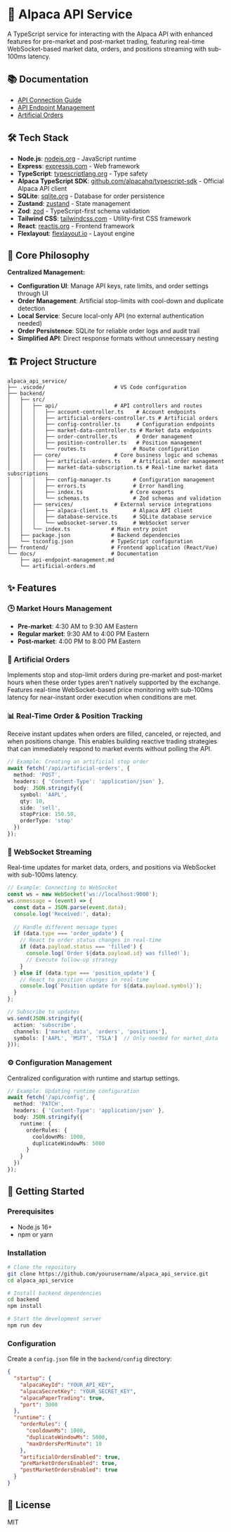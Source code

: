 # 🦙 Alpaca API Service

A TypeScript service for interacting with the Alpaca API with enhanced features for pre-market and post-market trading, featuring real-time WebSocket-based market data, orders, and positions streaming with sub-100ms latency.

## 📚 Documentation

- [API Connection Guide](./docs/api-connection-guide.md)
- [API Endpoint Management](./docs/api-endpoint-management.md)
- [Artificial Orders](./docs/artificial-orders.md)

## 🛠️ Tech Stack

- **Node.js**: [nodejs.org](https://nodejs.org) - JavaScript runtime
- **Express**: [expressjs.com](https://expressjs.com) - Web framework
- **TypeScript**: [typescriptlang.org](https://www.typescriptlang.org) - Type safety
- **Alpaca TypeScript SDK**: [github.com/alpacahq/typescript-sdk](https://github.com/alpacahq/typescript-sdk) - Official Alpaca API client
- **SQLite**: [sqlite.org](https://www.sqlite.org) - Database for order persistence
- **Zustand**: [zustand](https://github.com/pmndrs/zustand) - State management
- **Zod**: [zod](https://github.com/colinhacks/zod) - TypeScript-first schema validation
- **Tailwind CSS**: [tailwindcss.com](https://tailwindcss.com) - Utility-first CSS framework
- **React**: [reactjs.org](https://reactjs.org) - Frontend framework
- **Flexlayout**: [flexlayout.io](https://flexlayout.io) - Layout engine

## 🎯 Core Philosophy

**Centralized Management:**
- **Configuration UI**: Manage API keys, rate limits, and order settings through UI
- **Order Management**: Artificial stop-limits with cool-down and duplicate detection
- **Local Service**: Secure local-only API (no external authentication needed)
- **Order Persistence**: SQLite for reliable order logs and audit trail
- **Simplified API**: Direct response formats without unnecessary nesting

## 🏗️ Project Structure

```
alpaca_api_service/
├── .vscode/                      # VS Code configuration
├── backend/
│   ├── src/
│   │   ├── api/                  # API controllers and routes
│   │   │   ├── account-controller.ts    # Account endpoints
│   │   │   ├── artificial-orders-controller.ts # Artificial orders
│   │   │   ├── config-controller.ts     # Configuration endpoints
│   │   │   ├── market-data-controller.ts # Market data endpoints
│   │   │   ├── order-controller.ts      # Order management
│   │   │   ├── position-controller.ts   # Position management
│   │   │   └── routes.ts               # Route configuration
│   │   ├── core/                 # Core business logic and schemas
│   │   │   ├── artificial-orders.ts    # Artificial order management
│   │   │   ├── market-data-subscription.ts # Real-time market data subscriptions
│   │   │   ├── config-manager.ts       # Configuration management
│   │   │   ├── errors.ts               # Error handling
│   │   │   ├── index.ts               # Core exports
│   │   │   └── schemas.ts              # Zod schemas and validation
│   │   ├── services/             # External service integrations
│   │   │   ├── alpaca-client.ts        # Alpaca API client
│   │   │   ├── database-service.ts     # SQLite database service
│   │   │   └── websocket-server.ts     # WebSocket server
│   │   └── index.ts             # Main entry point
│   ├── package.json             # Backend dependencies
│   └── tsconfig.json            # TypeScript configuration
├── frontend/                    # Frontend application (React/Vue)
└── docs/                        # Documentation
    ├── api-endpoint-management.md
    └── artificial-orders.md
```

## ✨ Features

### 🕒 Market Hours Management

- **Pre-market**: 4:30 AM to 9:30 AM Eastern
- **Regular market**: 9:30 AM to 4:00 PM Eastern
- **Post-market**: 4:00 PM to 8:00 PM Eastern

### 🛑 Artificial Orders

Implements stop and stop-limit orders during pre-market and post-market hours when these order types aren't natively supported by the exchange. Features real-time WebSocket-based price monitoring with sub-100ms latency for near-instant order execution when conditions are met.

### 📊 Real-Time Order & Position Tracking

Receive instant updates when orders are filled, canceled, or rejected, and when positions change. This enables building reactive trading strategies that can immediately respond to market events without polling the API.

```typescript
// Example: Creating an artificial stop order
await fetch('/api/artificial-orders', {
  method: 'POST',
  headers: { 'Content-Type': 'application/json' },
  body: JSON.stringify({
    symbol: 'AAPL',
    qty: 10,
    side: 'sell',
    stopPrice: 150.50,
    orderType: 'stop'
  })
});
```

### 🔄 WebSocket Streaming

Real-time updates for market data, orders, and positions via WebSocket with sub-100ms latency.

```typescript
// Example: Connecting to WebSocket
const ws = new WebSocket('ws://localhost:9000');
ws.onmessage = (event) => {
  const data = JSON.parse(event.data);
  console.log('Received:', data);
  
  // Handle different message types
  if (data.type === 'order_update') {
    // React to order status changes in real-time
    if (data.payload.status === 'filled') {
      console.log(`Order ${data.payload.id} was filled!`);
      // Execute follow-up strategy
    }
  } else if (data.type === 'position_update') {
    // React to position changes in real-time
    console.log(`Position update for ${data.payload.symbol}`);
  }
};

// Subscribe to updates
ws.send(JSON.stringify({
  action: 'subscribe',
  channels: ['market_data', 'orders', 'positions'],
  symbols: ['AAPL', 'MSFT', 'TSLA']  // Only needed for market_data
}));
```

### ⚙️ Configuration Management

Centralized configuration with runtime and startup settings.

```typescript
// Example: Updating runtime configuration
await fetch('/api/config', {
  method: 'PATCH',
  headers: { 'Content-Type': 'application/json' },
  body: JSON.stringify({
    runtime: {
      orderRules: {
        cooldownMs: 1000,
        duplicateWindowMs: 5000
      }
    }
  })
});
```

## 🚀 Getting Started

### Prerequisites

- Node.js 16+
- npm or yarn

### Installation

```bash
# Clone the repository
git clone https://github.com/yourusername/alpaca_api_service.git
cd alpaca_api_service

# Install backend dependencies
cd backend
npm install

# Start the development server
npm run dev
```

### Configuration

Create a `config.json` file in the `backend/config` directory:

```json
{
  "startup": {
    "alpacaKeyId": "YOUR_API_KEY",
    "alpacaSecretKey": "YOUR_SECRET_KEY",
    "alpacaPaperTrading": true,
    "port": 3000
  },
  "runtime": {
    "orderRules": {
      "cooldownMs": 1000,
      "duplicateWindowMs": 5000,
      "maxOrdersPerMinute": 10
    },
    "artificialOrdersEnabled": true,
    "preMarketOrdersEnabled": true,
    "postMarketOrdersEnabled": true
  }
}
```

## 📝 License

MIT
